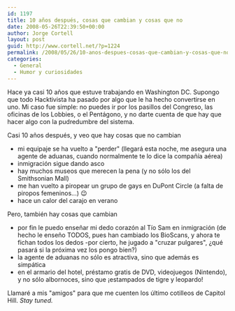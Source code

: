```yaml
---
id: 1197
title: 10 años después, cosas que cambian y cosas que no
date: 2008-05-26T22:39:50+00:00
author: Jorge Cortell
layout: post
guid: http://www.cortell.net/?p=1224
permalink: /2008/05/26/10-anos-despues-cosas-que-cambian-y-cosas-que-no/
categories:
  - General
  - Humor y curiosidades
---
```

Hace ya casi 10 años que estuve trabajando en Washington DC. Supongo que todo Hacktivista ha pasado por algo que le ha hecho convertirse en uno. Mi caso fue simple: no puedes ir por los pasillos del Congreso, las oficinas de los Lobbies, o el Pentágono, y no darte cuenta de que hay que hacer algo con la pudredumbre del sistema.

Casi 10 años después, y veo que hay cosas que no cambian

  * mi equipaje se ha vuelto a "perder" (llegará esta noche, me asegura una agente de aduanas, cuando normalmente te lo dice la compañía aérea)
  * inmigración sigue dando asco
  * hay muchos museos que merecen la pena (y no sólo los del Smithsonian Mall)
  * me han vuelto a piropear un grupo de gays en DuPont Circle (a falta de piropos femeninos...) 😉
  * hace un calor del carajo en verano

Pero, también hay cosas que cambian

  * por fin le puedo enseñar mi dedo corazón al Tío Sam en inmigración (de hecho le enseño TODOS, pues han cambiado los BioScans, y ahora te fichan todos los dedos -por cierto, he jugado a "cruzar pulgares", ¿qué pasará si la próxima vez los pongo bien?)
  * la agente de aduanas no sólo es atractiva, sino que además es simpática
  * en el armario del hotel, préstamo gratis de DVD, videojuegos (Nintendo), y no sólo albornoces, sino que ¡estampados de tigre y leopardo!

Llamaré a mis "amigos" para que me cuenten los último cotilleos de Capitol Hill. _Stay tuned._